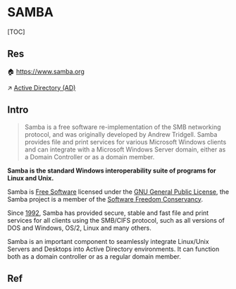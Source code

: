 # SAMBA

[TOC]



## Res
🏠 https://www.samba.org

↗ [Active Directory (AD)](../../../../🍕%20Database%20System/Directory%20Services/Active%20Directory%20(AD)/Active%20Directory%20(AD).md)



## Intro
> Samba is a free software re-implementation of the SMB networking protocol, and was originally developed by Andrew Tridgell. Samba provides file and print services for various Microsoft Windows clients and can integrate with a Microsoft Windows Server domain, either as a Domain Controller or as a domain member.

**Samba is the standard Windows interoperability suite of programs for Linux and Unix.**

Samba is [Free Software](https://www.gnu.org/philosophy/free-sw.html) licensed under the [GNU General Public License](https://www.samba.org/samba/docs/GPL.html), the Samba project is a member of the [Software Freedom Conservancy](https://www.sfconservancy.org/).

Since [1992](https://www.samba.org/samba/docs/10years.html), Samba has provided secure, stable and fast file and print services for all clients using the SMB/CIFS protocol, such as all versions of DOS and Windows, OS/2, Linux and many others.

Samba is an important component to seamlessly integrate Linux/Unix Servers and Desktops into Active Directory environments. It can function both as a domain controller or as a regular domain member.



## Ref
